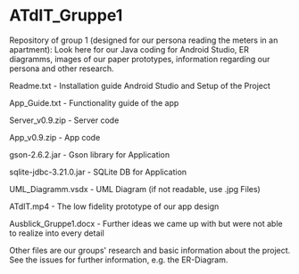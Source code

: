 # ATdIT_Gruppe1
Repository of group 1 (designed for our persona reading the meters in an apartment): 
Look here for  our Java coding for Android Studio, ER diagramms, images of our paper prototypes, information regarding our persona and other research. 

Readme.txt - Installation guide Android Studio and Setup of the Project

App_Guide.txt - Functionality guide of the app

Server_v0.9.zip - Server code

App_v0.9.zip - App code

gson-2.6.2.jar - Gson library for Application

sqlite-jdbc-3.21.0.jar - SQLite DB for Application

UML_Diagramm.vsdx - UML Diagram (if not readable, use .jpg Files)

ATdIT.mp4 - The low fidelity prototype of our app design

Ausblick_Gruppe1.docx - Further ideas we came up with but were not able to realize into every detail

Other files are our groups' research and basic information about the project.
See the issues for further information, e.g. the ER-Diagram.
